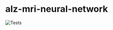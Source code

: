 # alz-mri-neural-network

![Tests](https://github.com/jtrull101/alz-mri-neural-network/actions/workflows/tests.yml/badge.svg)